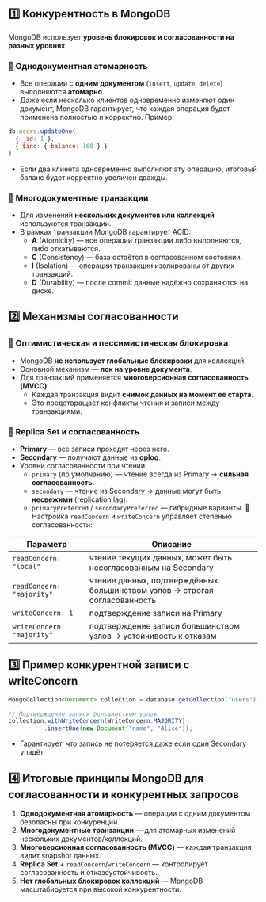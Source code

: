 ## 1️⃣ **Конкурентность в MongoDB**
MongoDB использует **уровень блокировок и согласованности на разных уровнях**:
### 🔹 Однодокументная атомарность
- Все операции с **одним документом** (`insert`, `update`, `delete`) выполняются **атомарно**.
- Даже если несколько клиентов одновременно изменяют один документ, MongoDB гарантирует, что каждая операция будет применена полностью и корректно.
Пример:
```javascript
db.users.updateOne(
  { _id: 1 },
  { $inc: { balance: 100 } }
)
```
- Если два клиента одновременно выполняют эту операцию, итоговый баланс будет корректно увеличен дважды.
### 🔹 Многодокументные транзакции
- Для изменений **нескольких документов или коллекций** используются транзакции.
- В рамках транзакции MongoDB гарантирует ACID:
    - **A** (Atomicity) — все операции транзакции либо выполняются, либо откатываются.
    - **C** (Consistency) — база остаётся в согласованном состоянии.
    - **I** (Isolation) — операции транзакции изолированы от других транзакций.
    - **D** (Durability) — после commit данные надёжно сохраняются на диске.
## 2️⃣ **Механизмы согласованности**
### 🔹 Оптимистическая и пессимистическая блокировка
- MongoDB **не использует глобальные блокировки** для коллекций.
- Основной механизм — **лок на уровне документа**.
- Для транзакций применяется **многоверсионная согласованность (MVCC)**:
    - Каждая транзакция видит **снимок данных на момент её старта**.
    - Это предотвращает конфликты чтения и записи между транзакциями.
### 🔹 Replica Set и согласованность
- **Primary** — все записи проходят через него.
- **Secondary** — получают данные из **oplog**.
- Уровни согласованности при чтении:
    - `primary` (по умолчанию) — чтение всегда из Primary → **сильная согласованность**.
    - `secondary` — чтение из Secondary → данные могут быть **несвежими** (replication lag).
    - `primaryPreferred` / `secondaryPreferred` — гибридные варианты.
📌 Настройка `readConcern` и `writeConcern` управляет степенью согласованности:

|Параметр|Описание|
|---|---|
|`readConcern: "local"`|чтение текущих данных, может быть несогласованным на Secondary|
|`readConcern: "majority"`|чтение данных, подтверждённых большинством узлов → строгая согласованность|
|`writeConcern: 1`|подтверждение записи на Primary|
|`writeConcern: "majority"`|подтверждение записи большинством узлов → устойчивость к отказам|
## 3️⃣ **Пример конкурентной записи с writeConcern**
```java
MongoCollection<Document> collection = database.getCollection("users");

// Подтверждение записи большинством узлов
collection.withWriteConcern(WriteConcern.MAJORITY)
          .insertOne(new Document("name", "Alice"));
```
- Гарантирует, что запись не потеряется даже если один Secondary упадёт.
## 4️⃣ **Итоговые принципы MongoDB для согласованности и конкурентных запросов**
1. **Однодокументная атомарность** — операции с одним документом безопасны при конкуренции.
2. **Многодокументные транзакции** — для атомарных изменений нескольких документов/коллекций.
3. **Многоверсионная согласованность (MVCC)** — каждая транзакция видит snapshot данных.
4. **Replica Set** + `readConcern`/`writeConcern` — контролирует согласованность и отказоустойчивость.
5. **Нет глобальных блокировок коллекций** — MongoDB масштабируется при высокой конкурентности.